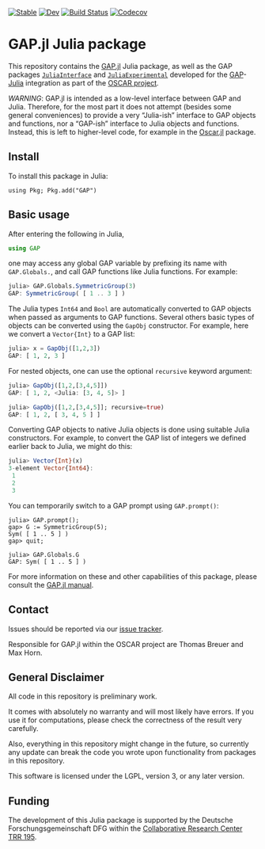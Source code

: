 [![Stable](https://img.shields.io/badge/docs-stable-blue.svg)](https://oscar-system.github.io/GAP.jl/stable)
[![Dev](https://img.shields.io/badge/docs-dev-blue.svg)](https://oscar-system.github.io/GAP.jl/dev)
[![Build Status](https://github.com/oscar-system/GAP.jl/workflows/CI/badge.svg)](https://github.com/oscar-system/GAP.jl/actions?query=workflow%3A%22CI%22+branch%3Amaster)
[![Codecov](https://codecov.io/github/oscar-system/GAP.jl/coverage.svg?branch=master&token=)](https://codecov.io/gh/oscar-system/GAP.jl)

# GAP.jl Julia package

This repository contains the [GAP.jl](src/GAP.jl) Julia package, as well as the GAP packages
[`JuliaInterface`](pkg/JuliaInterface) and [`JuliaExperimental`](pkg/JuliaExperimental)
developed for the [GAP](https://www.gap-system.org/)-[Julia](https://julialang.org/) integration
as part of the [OSCAR project](https://oscar.computeralgebra.de).

*WARNING*: GAP.jl is intended as a low-level interface between GAP
and Julia. Therefore, for the most part it does not attempt (besides some
general conveniences) to provide a very “Julia-ish” interface to GAP
objects and functions, nor a “GAP-ish” interface to Julia objects and
functions. Instead, this is left to higher-level code, for example in the
[Oscar.jl](https://github.com/oscar-system/Oscar.jl) package.


## Install

To install this package in Julia:
```
using Pkg; Pkg.add("GAP")
```

## Basic usage

After entering the following in Julia,
```julia
using GAP
```
one may access any global GAP variable by prefixing its name with `GAP.Globals.`, and
call GAP functions like Julia functions. For example:
```julia
julia> GAP.Globals.SymmetricGroup(3)
GAP: SymmetricGroup( [ 1 .. 3 ] )
```

The Julia types `Int64` and `Bool` are automatically converted to GAP
objects when passed as arguments to GAP functions. Several others basic
types of objects can be converted using the `GapObj` constructor. For
example, here we convert a `Vector{Int}` to a GAP list:
```julia
julia> x = GapObj([1,2,3])
GAP: [ 1, 2, 3 ]
```
For nested objects, one can use the optional `recursive` keyword argument:
```julia
julia> GapObj([1,2,[3,4,5]])
GAP: [ 1, 2, <Julia: [3, 4, 5]> ]

julia> GapObj([1,2,[3,4,5]]; recursive=true)
GAP: [ 1, 2, [ 3, 4, 5 ] ]
```

Converting GAP objects to native Julia objects is done using suitable Julia constructors.
For example, to convert the GAP list of integers we defined earlier back to Julia,
we might do this:
```julia
julia> Vector{Int}(x)
3-element Vector{Int64}:
 1
 2
 3
```

You can temporarily switch to a GAP prompt using `GAP.prompt()`:
```
julia> GAP.prompt();
gap> G := SymmetricGroup(5);
Sym( [ 1 .. 5 ] )
gap> quit;

julia> GAP.Globals.G
GAP: Sym( [ 1 .. 5 ] )
```

For more information on these and other capabilities of this package, please
consult the [GAP.jl manual](https://oscar-system.github.io/GAP.jl/stable).


## Contact

Issues should be reported via our [issue tracker](https://github.com/oscar-system/GAP.jl/issues).

Responsible for GAP.jl within the OSCAR project are Thomas Breuer and Max Horn.

## General Disclaimer

All code in this repository is preliminary work.

It comes with absolutely no warranty and will most likely have errors. If you use it for computations, please check the correctness of the result very carefully.

Also, everything in this repository might change in the future, so currently any update can break the code you wrote upon functionality from packages in this repository.

This software is licensed under the LGPL, version 3, or any later version.

## Funding

The development of this Julia package is supported by the Deutsche Forschungsgemeinschaft DFG within the [Collaborative Research Center TRR 195](https://www.computeralgebra.de/sfb/).
